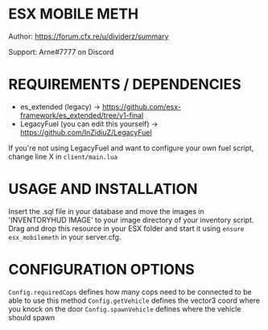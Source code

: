 # ESX MOBILE METH
Author: https://forum.cfx.re/u/dividerz/summary

Support: Arne#7777 on Discord

# REQUIREMENTS / DEPENDENCIES
- es_extended (legacy) -> https://github.com/esx-framework/es_extended/tree/v1-final
- LegacyFuel (you can edit this yourself) -> https://github.com/InZidiuZ/LegacyFuel

If you're not using LegacyFuel and want to configure your own fuel script, change line X in ```client/main.lua```

# USAGE AND INSTALLATION
Insert the .sql file in your database and move the images in 'INVENTORYHUD IMAGE' to your image directory of your inventory script.
Drag and drop this resource in your ESX folder and start it using ```ensure esx_mobilemeth``` in your server.cfg.

# CONFIGURATION OPTIONS
```Config.requiredCops``` defines how many cops need to be connected to be able to use this method
```Config.getVehicle``` defines the vector3 coord where you knock on the door
```Config.spawnVehicle``` defines where the vehicle should spawn
